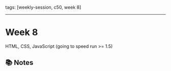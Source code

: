 
tags: [weekly-session, c50, week 8] 

---

# Week 8

HTML, CSS, JavaScript (going to speed run >= 1.5)

## 📚 Notes

